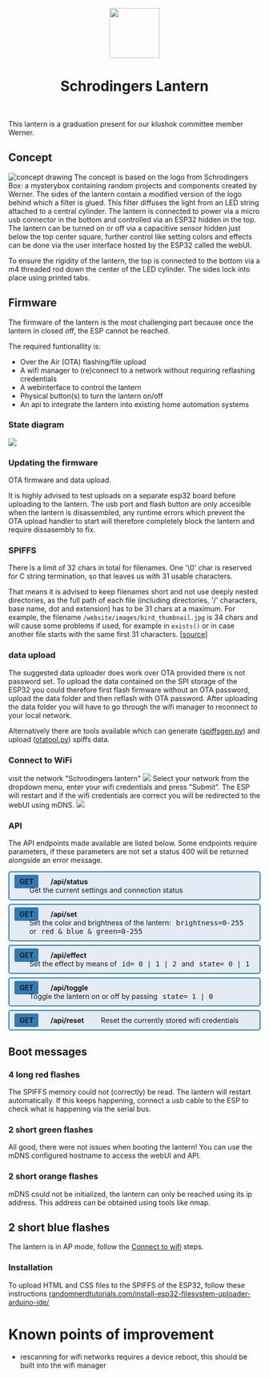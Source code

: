 <p align="center">
    <a href="https://klushok.etv.tudelft.nl" target="_blank">
        <img src="https://klushok.etv.tudelft.nl/img/klushok-logo.png" height="100px" >
    </a>
    <h1 align="center">Schrodingers Lantern</h1>
    <br>
</p>

This lantern is a graduation present for our klushok committee member Werner.


## Concept
![concept drawing](image/assembly.png)
The concept is based on the logo from Schrodingers Box: a mysterybox containing random projects and components created by Werner.
The sides of the lantern contain a modified version of the logo behind which a filter is glued. 
This filter diffuses the light from an LED string attached to a central cylinder.
The lantern is connected to power via a micro usb connector in the bottom and controlled via an ESP32 hidden in the top.
The lantern can be turned on or off via a capacitive sensor hidden just below the top center square, further control like setting colors and effects can be done via the user interface hosted by the ESP32 called the webUI.

To ensure the rigidity of the lantern, the top is connected to the bottom via a m4 threaded rod down the center of the LED cylinder.
The sides lock into place using printed tabs.

## Firmware
The firmware of the lantern is the most challenging part because once the lantern in closed off, the ESP cannot be reached.

The required funtionallity is:
 - Over the Air (OTA) flashing/file upload
 - A wifi manager to (re)connect to a network without requiring reflashing credentials
 - A webinterface to control the lantern
 - Physical button(s) to turn the lantern on/off
 - An api to integrate the lantern into existing home automation systems

### State diagram
![](image/diagram.svg) 

### Updating the firmware

OTA firmware and data upload.

 It is highly advised to test uploads on a separate esp32 board before uploading to the lantern.
 The usb port and flash button are only accesible when the lantern is disassembled, any runtime errors which prevent the OTA upload handler to start will therefore completely block the lantern and require dissasembly to fix.

### SPIFFS
There is a limit of 32 chars in total for filenames. One '\0' char is reserved for C string termination, so that leaves us with 31 usable characters.

That means it is advised to keep filenames short and not use deeply nested directories, as the full path of each file (including directories, '/' characters, base name, dot and extension) has to be 31 chars at a maximum. For example, the filename `/website/images/bird_thumbnail.jpg` is 34 chars and will cause some problems if used, for example in `exists()` or in case another file starts with the same first 31 characters. [[source](https://arduino-esp8266.readthedocs.io/en/latest/filesystem.html)]

### data upload
The suggested data uploader does work over OTA provided there is not password set. To upload the data contained on the SPI storage of the ESP32 you could therefore first flash firmware without an OTA password, upload the data folder and then reflash with OTA password. After uploading the data folder you will have to go through the wifi manager to reconnect to your local network.

Alternatively there are tools available which can generate ([spiffsgen.py](https://github.com/espressif/esp-idf/blob/166c30e7b2ed1dcaae56179329540a862915208a/components/spiffs/spiffsgen.py)) and upload ([otatool.py](https://github.com/espressif/esp-idf/blob/166c30e/components/app_update/otatool.py)) spiffs data.





### Connect to WiFi

visit the network "Schrodingers lantern"
![](image/wifimanager.png)
Select your network from the dropdown menu, enter your wifi credentials and press "Submit". The ESP will restart and if the wifi credentials are correct you will be redirected to the webUI using mDNS.
![](image/webUI.png)

### API
The API endpoints made available are listed below. Some endpoints require parameters, if these parameters are not set a status 400 will be returned alongside an error message.
<div style="background: #337ab320; border-radius: 5px; border: #337ab3 2px solid; margin-bottom:7px">
    <div style="border-color: #337ab3;padding:10px">
        <span style="background-color: #337ab3;padding: 5px 10px;border-radius:3px; margin-right:20px; font-weight:bold">GET</span> 
        <span style="font-weight:bold; display:inline-block">​/api/status</span>
        <span style="display:inline-block; margin-left:30px">Get the current settings and connection status
        </span>
    </div>
</div>

<div style="background: #337ab320; border-radius: 5px; border: #337ab3 2px solid; margin-bottom:7px">
    <div style="border-color: #337ab3;padding:10px">
        <span style="background-color: #337ab3;padding: 5px 10px;border-radius:3px; margin-right:20px; font-weight:bold">GET</span> 
        <span style="font-weight:bold; display:inline-block">​/api/set</span>
        <span style="display:inline-block; margin-left:30px">Set the color and brightness of the lantern: <pre style="display:inline; padding:1px; margin:0 5px">brightness=0-255</pre> or <pre style="display:inline; padding:1px; margin:0 5px">red & blue & green=0-255</pre>
        </span>
    </div>
</div>

<div style="background: #337ab320; border-radius: 5px; border: #337ab3 2px solid; margin-bottom:7px">
    <div style="border-color: #337ab3;padding:10px">
        <span style="background-color: #337ab3;padding: 5px 10px;border-radius:3px; margin-right:20px; font-weight:bold">GET</span> 
        <span style="font-weight:bold; display:inline-block;">​/api/effect</span>
        <span style="display:inline-block; margin-left:30px">Set the effect by means of <pre style="display:inline; padding:1px; margin:0 5px">id= 0 | 1 | 2</pre> and <pre style="display:inline; padding:1px; margin:0 5px">state= 0 | 1</pre>
        </span>
    </div>
</div>

<div style="background: #337ab320; border-radius: 5px; border: #337ab3 2px solid; margin-bottom:7px">
    <div style="border-color: #337ab3;padding:10px">
        <span style="background-color: #337ab3;padding: 5px 10px;border-radius:3px; margin-right:20px; font-weight:bold">GET</span> 
        <span style="font-weight:bold; display:inline-block">​/api/toggle</span>
        <span style="display:inline-block; margin-left:30px">Toggle the lantern on or off by passing  <pre style="display:inline; padding:1px; margin:0 5px">state= 1 | 0</pre>
        </span>
    </div>
</div>

<div style="background: #337ab320; border-radius: 5px; border: #337ab3 2px solid; margin-bottom:7px">
    <div style="border-color: #337ab3;padding:10px">
        <span style="background-color: #337ab3;padding: 5px 10px;border-radius:3px; margin-right:20px; font-weight:bold">GET</span> 
        <span style="font-weight:bold; display:inline-block">​/api/reset</span>
        <span style="display:inline-block; margin-left:30px">Reset the currently stored wifi credentials
        </span>
    </div>
</div>


## Boot messages

### 4 long red flashes
The SPIFFS memory could not (correctly) be read. The lantern will restart automatically. If this keeps happening, connect a usb cable to the ESP to check what is happening via the serial bus.

### 2 short green flashes
All good, there were not issues when booting the lantern! You can use the mDNS configured hostname to access the webUI and API.

### 2 short orange flashes
mDNS could not be initialized, the lantern can only be reached using its ip address. This address can be obtained using tools like nmap.

## 2 short blue flashes
The lantern is in AP mode, follow the [Connect to wifi](#Connect-to-wifi) steps.

### Installation
To upload HTML and CSS files to the SPIFFS of the ESP32, follow these instructions [randomnerdtutorials.com/install-esp32-filesystem-uploader-arduino-ide/](https://randomnerdtutorials.com/install-esp32-filesystem-uploader-arduino-ide/)


# Known points of improvement
- rescanning for wifi networks requires a device reboot, this should be built into the wifi manager